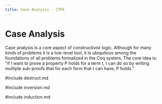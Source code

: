 ```yaml
---
title: Case Analysis - CTPE
---
```


# Case Analysis

Case analysis is a core aspect of constructivist logic.
Although for many kinds of problems it is a low-level tool, it is ubiquitous among the foundations of all problems formalized in the Coq system.
The core idea is: "if I want to prove a property P holds for a term t, I can do so by writing multiple sub-proofs that for each form that t can have, P holds."

#include destruct.md

#include inversion.md

#include induction.md
